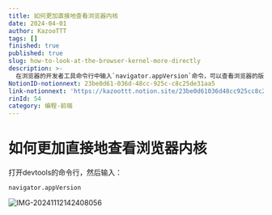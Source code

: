 ```yaml
---
title: 如何更加直接地查看浏览器内核
date: 2024-04-01
author: KazooTTT
tags: []
finished: true
published: true
slug: how-to-look-at-the-browser-kernel-more-directly
description: >-
  在浏览器的开发者工具命令行中输入`navigator.appVersion`命令，可以查看浏览器的版本信息。通过这个命令，开发者可以快速了解当前浏览器的版本详情，这对于调试和兼容性测试非常有帮助。
NotionID-notionnext: 23be0d61-036d-48cc-925c-c8c25de31aa5
link-notionnext: 'https://kazoottt.notion.site/23be0d61036d48cc925cc8c25de31aa5'
rinId: 54
category: 编程-前端
---
```


# 如何更加直接地查看浏览器内核

打开devtools的命令行，然后输入：

```shell
navigator.appVersion
```

![IMG-20241112142408056](https://pictures.kazoottt.top/2024/11/20241125-37f4858c72bfb49d89cd3eba70a9367c.png)
